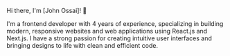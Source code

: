 Hi there, I'm [John Ossai]! 👋

I'm a frontend developer with 4 years of experience, specializing in building modern, responsive websites and web applications using React.js and Next.js. I have a strong passion for creating intuitive user interfaces and bringing designs to life with clean and efficient code.
